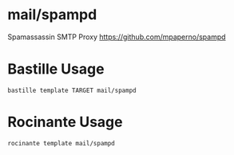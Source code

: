# mail/spampd
Spamassassin SMTP Proxy
https://github.com/mpaperno/spampd

# Bastille Usage
```shell
bastille template TARGET mail/spampd
```

# Rocinante Usage
```shell
rocinante template mail/spampd
```
